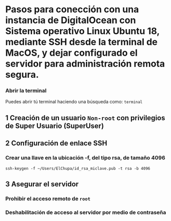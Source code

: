 # Pasos para conección con una instancia de DigitalOcean con Sistema operativo Linux Ubuntu 18, mediante SSH desde la terminal de MacOS, y dejar configurado el servidor para administración remota segura.

### Abrir la terminal

Puedes abrir tú terminal haciendo una búsqueda como:
`terminal`

## 1 Creación de un usuario `Non-root` con privilegios de Super Usuario (SuperUser)


## 2 Configuración de enlace SSH

### Crear una llave en la ubicación -f, del tipo rsa, de tamaño 4096
`ssh-keygen -f ~/Users/ElChupa/id_rsa_miclave.pub -t rsa -b 4096`


## 3 Asegurar el servidor

### Prohibir el acceso remoto de `root`


### Deshabilitación de acceso al servidor por medio de contraseña
